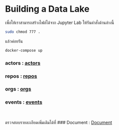 # Building a Data Lake

เพื่อให้เราสามารถสร้างไฟล์ได้จาก Jupyter Lab ให้รันคำสั่งด้านล่างนี้

```sh
sudo chmod 777 .
```

แล้วค่อยรัน

```sh
docker-compose up
```

### actors : [actors]( https://github.com/psurasai/SWU-DS525/tree/main/04-building-a-data-lake/actors)


### repos : [repos]( https://github.com/psurasai/SWU-DS525/tree/main/04-building-a-data-lake/repos)


### orgs : [orgs]( https://github.com/psurasai/SWU-DS525/tree/main/04-building-a-data-lake/orgs)


### events : [events]( https://github.com/psurasai/SWU-DS525/tree/main/04-building-a-data-lake/events)

<br>

ตรวจสอบรายละเอียดเพิ่มเติมได้ที่ ### Document : [Document](https://github.com/psurasai/SWU-DS525/blob/main/04-building-a-data-lake/Documentation/Week4_Datalake.pdf)